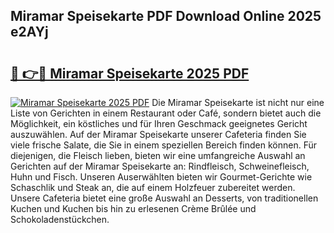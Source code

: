 ## Miramar Speisekarte PDF Download Online 2025 e2AYj

# <h2><a href="http://gcc4l0m.nevu.top/?p=Miramar+Speisekarte">🔗 👉🔴 Miramar Speisekarte 2025 PDF</a></h2>

[![Miramar Speisekarte 2025 PDF](https://i.imgur.com/dBaPXMq.png)](http://gcc4l0m.nevu.top/?p=Miramar+Speisekarte)
Die Miramar Speisekarte ist nicht nur eine Liste von Gerichten in einem Restaurant oder Café, sondern bietet auch die Möglichkeit, ein köstliches und für Ihren Geschmack geeignetes Gericht auszuwählen. Auf der Miramar Speisekarte unserer Cafeteria finden Sie viele frische Salate, die Sie in einem speziellen Bereich finden können. Für diejenigen, die Fleisch lieben, bieten wir eine umfangreiche Auswahl an Gerichten auf der Miramar Speisekarte an: Rindfleisch, Schweinefleisch, Huhn und Fisch. Unseren Auserwählten bieten wir Gourmet-Gerichte wie Schaschlik und Steak an, die auf einem Holzfeuer zubereitet werden. Unsere Cafeteria bietet eine große Auswahl an Desserts, von traditionellen Kuchen und Kuchen bis hin zu erlesenen Crème Brûlée und Schokoladenstückchen.
